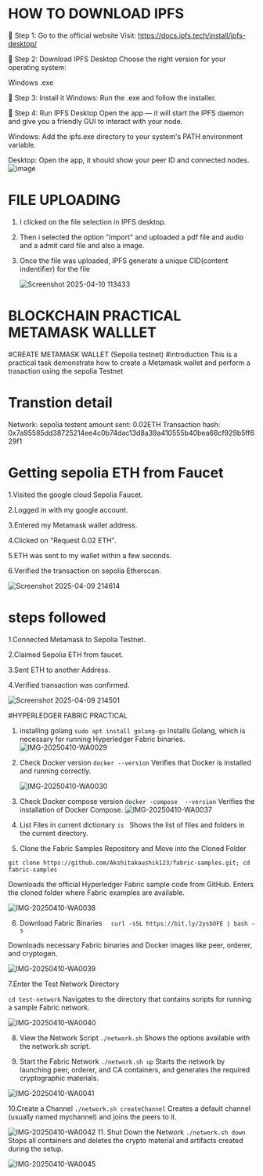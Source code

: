 # HOW TO DOWNLOAD IPFS
🔹 Step 1: Go to the official website
Visit: https://docs.ipfs.tech/install/ipfs-desktop/

🔹 Step 2: Download IPFS Desktop
Choose the right version for your operating system:

Windows .exe


🔹 Step 3: Install it
Windows: Run the .exe and follow the installer.


🔹 Step 4: Run IPFS Desktop
Open the app — it will start the IPFS daemon and give you a friendly GUI to interact with your node.

Windows: Add the ipfs.exe directory to your system's PATH environment variable.


Desktop: Open the app, it should show your peer ID and connected nodes.
![image](https://github.com/user-attachments/assets/d1b6b3e6-a9d0-4e34-b9b1-ce58492f04d7)


# FILE UPLOADING
1. I clicked on the file selection in IPFS desktop.
2. Then i selected the option "import" and uploaded a  pdf file and audio and a admit card file and also a image.
3. Once the file was uploaded, IPFS generate a unique CID(content indentifier) for the file

   ![Screenshot 2025-04-10 113433](https://github.com/user-attachments/assets/82311470-ef31-4eea-9a42-0f1fdff48bac)


# BLOCKCHAIN PRACTICAL METAMASK WALLLET

#CREATE METAMASK WALLET (Sepolia testnet)
  #introduction 
  This is a practical task demonstrate how to create a Metamask wallet and perform a trasaction using the sepolia Testnet

# Transtion detail
Network: sepolia testent amount sent: 0.02ETH Transaction hash: 0x7a95585dd38725214ee4c0b74dac13d8a39a410555b40bea68cf929b5ff629f1

# Getting sepolia ETH from Faucet 
1.Visited the google cloud Sepolia Faucet.

2.Logged in with my google account.

3.Entered my Metamask wallet address.

4.Clicked on "Request 0.02 ETH".

5.ETH was sent to my wallet within a few seconds.

6.Verified the transaction on sepolia Etherscan.

![Screenshot 2025-04-09 214614](https://github.com/user-attachments/assets/1b00e5dd-08f4-4dbd-84c5-59ee2a21d2c5)


# steps  followed
1.Connected Metamask to Sepolia Testnet.

2.Claimed Sepolia ETH from faucet.

3.Sent ETH to another Address.

4.Verified transaction was confirmed.


![Screenshot 2025-04-09 214501](https://github.com/user-attachments/assets/0eabafe0-46f7-4094-9c74-0d91af31ffba)

#HYPERLEDGER FABRIC PRACTICAL 
1. installing golang
   ```sudo apt install golang-go```
Installs Golang, which is necessary for running Hyperledger Fabric binaries.
![IMG-20250410-WA0029](https://github.com/user-attachments/assets/9e5cbeb1-5188-4964-afd4-069cd9876f22)
3. Check Docker version
   ```docker --version```
   Verifies that Docker is installed and running correctly.

   ![IMG-20250410-WA0030](https://github.com/user-attachments/assets/67e06341-ac4e-4cf9-a765-d27f49f45cb1)

4. Check Docker compose version
```docker -compose  --version```
Verifies the installation of Docker Compose.
![IMG-20250410-WA0037](https://github.com/user-attachments/assets/50f1494c-ac9a-4790-bc3e-bce1bed9d2c1)


5. List Files in current dictionary
   ```is ```
   Shows the list of files and folders in the current directory.

6. Clone the Fabric Samples Repository and Move into the Cloned Folder

```git clone https://github.com/Akshitakaushik123/fabric-samples.git; cd fabric-samples```

Downloads the official Hyperledger Fabric sample code from GitHub. Enters the cloned folder where Fabric examples are available.


![IMG-20250410-WA0038](https://github.com/user-attachments/assets/e2dea4c9-906c-4706-ab73-0939bda4e1a5)

6. Download Fabric Binaries
```  curl -sSL https://bit.ly/2ysbOFE | bash -s```


Downloads necessary Fabric binaries and Docker images like peer, orderer, and cryptogen.

![IMG-20250410-WA0039](https://github.com/user-attachments/assets/b9e727c2-dff7-4699-9b09-4be31597d665)


7.Enter the Test Network Directory

```cd test-network```
Navigates to the directory that contains scripts for running a sample Fabric network.

![IMG-20250410-WA0040](https://github.com/user-attachments/assets/50f94f69-874d-4017-9171-d0eca95c7660)

8. View the Network Script
```./network.sh```
Shows the options available with the network.sh script.


10. Start the Fabric Network
```./network.sh up```
Starts the network by launching peer, orderer, and CA containers, and generates the required cryptographic materials.

![IMG-20250410-WA0041](https://github.com/user-attachments/assets/d08c71dc-640c-42a7-bfb4-220f370aa317)

10.Create a Channel
```./network.sh createChannel```
Creates a default channel (usually named mychannel) and joins the peers to it.


![IMG-20250410-WA0042](https://github.com/user-attachments/assets/8f87dc9d-9e5c-4db2-abb3-616f1c8539d8)
11. Shut Down the Network
```./network.sh down```
Stops all containers and deletes the crypto material and artifacts created during the setup.

![IMG-20250410-WA0045](https://github.com/user-attachments/assets/838ecc92-1584-4215-8e6e-f6ef6e399f08)

